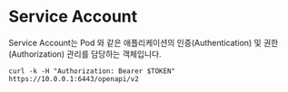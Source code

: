 # Service Account 
Service Account는 Pod 와 같은 애플리케이션의 인증(Authentication) 및 권한(Authorization) 관리를 담당하는 객체입니다. 

```
curl -k -H "Authorization: Bearer $TOKEN" https://10.0.0.1:6443/openapi/v2
```